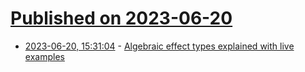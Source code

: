 # [Published on 2023-06-20](index.md)

* [2023-06-20, 15:31:04](https://lobste.rs/s/hsxqrr/algebraic_effect_types_explained_with) - [Algebraic effect types explained with live examples](https://vimeo.com/837681881?share=copy)
